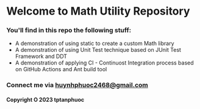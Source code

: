 # Welcome to Math Utility Repository
### You'll find in this repo the following stuff:

* A demonstration of using static to create a custom Math library
* A demonstration of using Unit Test technique based on JUnit Test Framework and DDT
* A demonstration of applying CI - Continuost Integration process based on GitHub Actions and Ant build tool

### Connect me via huynhphuoc2468@gmail.com
#### Copyright &#79; 2023 tptanphuoc